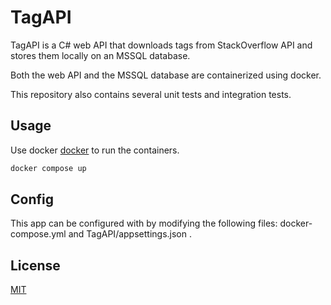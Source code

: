 # TagAPI

TagAPI is a C# web API that downloads tags from StackOverflow API and stores them locally on an MSSQL database.

Both the web API and the MSSQL database are containerized using docker.

This repository also contains several unit tests and integration tests.
## Usage

Use docker [docker](https://www.docker.com/products/docker-desktop/) to run the containers.

```bash
docker compose up
```
## Config

This app can be configured with by modifying the following files: docker-compose.yml and TagAPI/appsettings.json .

## License

[MIT](https://choosealicense.com/licenses/mit/)